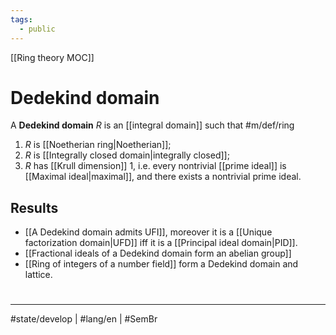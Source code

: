 ```yaml
---
tags:
  - public
---
```

[[Ring theory MOC]]
# Dedekind domain

A **Dedekind domain** $R$ is an [[integral domain]] such that #m/def/ring 

1. $R$ is [[Noetherian ring|Noetherian]];
2. $R$ is [[Integrally closed domain|integrally closed]];
3. $R$ has [[Krull dimension]] $1$, i.e. every nontrivial [[prime ideal]] is [[Maximal ideal|maximal]], and there exists a nontrivial prime ideal.

## Results
 
- [[A Dedekind domain admits UFI]], moreover it is a [[Unique factorization domain|UFD]] iff it is a [[Principal ideal domain|PID]].
- [[Fractional ideals of a Dedekind domain form an abelian group]]
- [[Ring of integers of a number field]] form a Dedekind domain and lattice.

#
---
#state/develop | #lang/en | #SemBr
